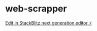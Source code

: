 # web-scrapper

[Edit in StackBlitz next generation editor ⚡️](https://stackblitz.com/~/github.com/rahulgithub-web/web-scrapper)
